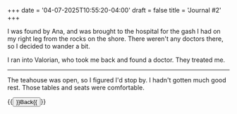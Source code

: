 +++
date = '04-07-2025T10:55:20-04:00'
draft = false
title = 'Journal #2'
+++

I was found by Ana, and was brought to the hospital for the gash I had
on my right leg from the rocks on the shore. There weren't any doctors
there, so I decided to wander a bit.

I ran into Valorian, who took me back and found a doctor. They treated me.

---

The teahouse was open, so I figured I'd stop by. I hadn't gotten much good rest.
Those tables and seats were comfortable.

{{<button href="../../..">}}Back{{</button>}}